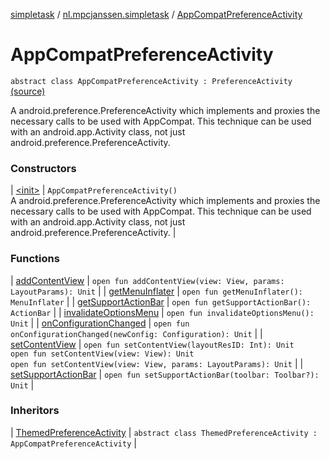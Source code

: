 [simpletask](../../index.md) / [nl.mpcjanssen.simpletask](../index.md) / [AppCompatPreferenceActivity](.)

# AppCompatPreferenceActivity

`abstract class AppCompatPreferenceActivity : PreferenceActivity` [(source)](https://github.com/mpcjanssen/simpletask-android/blob/master/src/main/java/nl/mpcjanssen/simpletask/AppCompatPreferenceActivity.java#L39)

A android.preference.PreferenceActivity which implements and proxies the necessary calls to be used with AppCompat. This technique can be used with an android.app.Activity class, not just android.preference.PreferenceActivity.

### Constructors

| [&lt;init&gt;](-init-.md) | `AppCompatPreferenceActivity()`<br>A android.preference.PreferenceActivity which implements and proxies the necessary calls to be used with AppCompat. This technique can be used with an android.app.Activity class, not just android.preference.PreferenceActivity. |

### Functions

| [addContentView](add-content-view.md) | `open fun addContentView(view: View, params: LayoutParams): Unit` |
| [getMenuInflater](get-menu-inflater.md) | `open fun getMenuInflater(): MenuInflater` |
| [getSupportActionBar](get-support-action-bar.md) | `open fun getSupportActionBar(): ActionBar` |
| [invalidateOptionsMenu](invalidate-options-menu.md) | `open fun invalidateOptionsMenu(): Unit` |
| [onConfigurationChanged](on-configuration-changed.md) | `open fun onConfigurationChanged(newConfig: Configuration): Unit` |
| [setContentView](set-content-view.md) | `open fun setContentView(layoutResID: Int): Unit`<br>`open fun setContentView(view: View): Unit`<br>`open fun setContentView(view: View, params: LayoutParams): Unit` |
| [setSupportActionBar](set-support-action-bar.md) | `open fun setSupportActionBar(toolbar: Toolbar?): Unit` |

### Inheritors

| [ThemedPreferenceActivity](../-themed-preference-activity/index.md) | `abstract class ThemedPreferenceActivity : AppCompatPreferenceActivity` |

